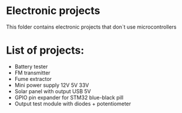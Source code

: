 # Electronic projects
This folder contains electronic projects that don`t use microcontrollers

# List of projects:
- Battery tester
- FM transmitter
- Fume extractor
- Mini power supply 12V 5V 33V
- Solar panel with output USB 5V
- GPIO pin expander for STM32 blue-black pill
- Output test module with diodes + potentiometer
